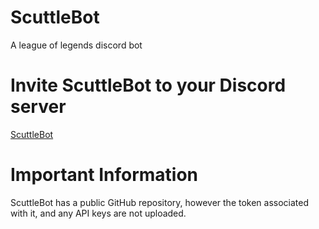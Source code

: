# ScuttleBot
 A league of legends discord bot


# Invite ScuttleBot to your Discord server
[ScuttleBot](https://discord.com/oauth2/authorize?client_id=791336194230845490&scope=bot&permissions=347201)

# Important Information
ScuttleBot has a public GitHub repository, however the token associated with it, and any API keys are not uploaded.

